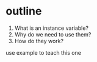 # outline

1. What is an instance variable?
2. Why do we need to use them?
3. How do they work?

use example to teach this one 